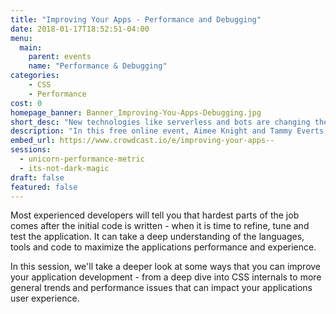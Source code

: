 ```yaml
---
title: "Improving Your Apps - Performance and Debugging"
date: 2018-01-17T18:52:51-04:00
menu:
  main:
    parent: events
    name: "Performance & Debugging"
categories:
    - CSS
    - Performance
cost: 0
homepage_banner: Banner_Improving-You-Apps-Debugging.jpg
short_desc: "New technologies like serverless and bots are changing the face of development."
description: "In this free online event, Aimee Knight and Tammy Everts explore ways we can improve the performance of our applications."
embed_url: https://www.crowdcast.io/e/improving-your-apps--
sessions:
  - unicorn-performance-metric
  - its-not-dark-magic
draft: false
featured: false
---
```


Most experienced developers will tell you that hardest parts of the job comes after the initial code is written - when it is time to refine, tune and test the application. It can take a deep understanding of the languages, tools and code to maximize the applications performance and experience.

In this session, we'll take a deeper look at some ways that you can improve your application development - from a deep dive into CSS internals to more general trends and performance issues that can impact your applications user experience.